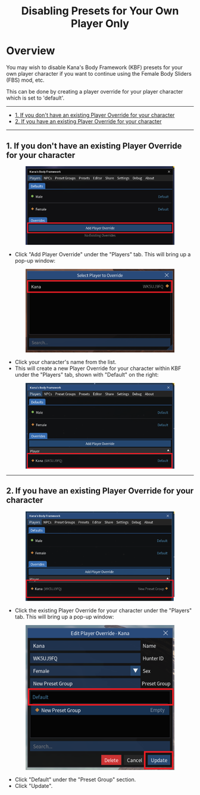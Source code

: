 
<div align="center">

# Disabling Presets for Your Own Player Only

</div>

# Overview

You may wish to disable Kana's Body Framework (KBF) presets for your own player character if you want to continue using the Female Body Sliders (FBS) mod, etc.

This can be done by creating a player override for your player character which is set to 'default'.

---

<!-- TOC start (generated with https://github.com/derlin/bitdowntoc) -->

- [1. If you don't have an existing Player Override for your character](#1-if-you-dont-have-an-existing-player-override-for-your-character)
- [2. If you have an existing Player Override for your character](#2-if-you-have-an-existing-player-override-for-your-character)

<!-- TOC end -->

---

<!-- TOC --><a name="1-if-you-dont-have-an-existing-player-override-for-your-character"></a>
## 1. If you don't have an existing Player Override for your character

<p align="center">
<img src="./images/AddPlayerOverride.png" alt="" width="400"/>
</p>

- Click "Add Player Override" under the "Players" tab. This will bring up a pop-up window:

<p align="center">
<img src="./images/AddPlayerOverrideDefault.png" alt="" width="400"/>
</p>

- Click your character's name from the list.
- This will create a new Player Override for your character within KBF under the "Players" tab, shown with "Default" on the right:

<p align="center">
<img src="./images/AddPlayerOverrideResult.png" alt="" width="400"/>
</p>

---

<!-- TOC --><a name="2-if-you-have-an-existing-player-override-for-your-character"></a>
## 2. If you have an existing Player Override for your character

<p align="center">
<img src="./images/EditPlayerOverride.png" alt="" width="400"/>
</p>

- Click the existing Player Override for your character under the "Players" tab. This will bring up a pop-up window:

<p align="center">
<img src="./images/EditPlayerOverrideDefault.png" alt="" width="400"/>
</p>

- Click "Default" under the "Preset Group" section.
- Click "Update".